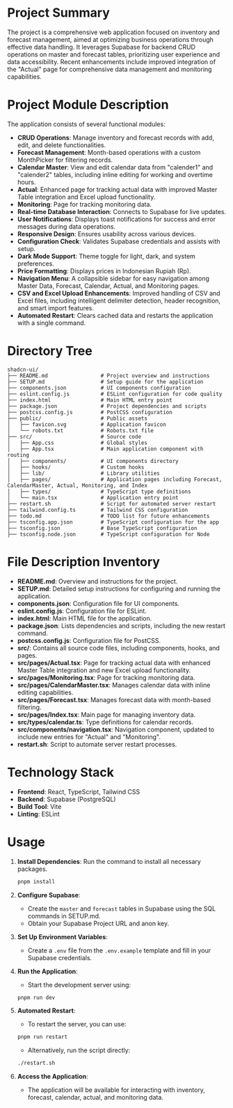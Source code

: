 # Project Summary
The project is a comprehensive web application focused on inventory and forecast management, aimed at optimizing business operations through effective data handling. It leverages Supabase for backend CRUD operations on master and forecast tables, prioritizing user experience and data accessibility. Recent enhancements include improved integration of the "Actual" page for comprehensive data management and monitoring capabilities.

# Project Module Description
The application consists of several functional modules:
- **CRUD Operations**: Manage inventory and forecast records with add, edit, and delete functionalities.
- **Forecast Management**: Month-based operations with a custom MonthPicker for filtering records.
- **Calendar Master**: View and edit calendar data from "calender1" and "calender2" tables, including inline editing for working and overtime hours.
- **Actual**: Enhanced page for tracking actual data with improved Master Table integration and Excel upload functionality.
- **Monitoring**: Page for tracking monitoring data.
- **Real-time Database Interaction**: Connects to Supabase for live updates.
- **User Notifications**: Displays toast notifications for success and error messages during data operations.
- **Responsive Design**: Ensures usability across various devices.
- **Configuration Check**: Validates Supabase credentials and assists with setup.
- **Dark Mode Support**: Theme toggle for light, dark, and system preferences.
- **Price Formatting**: Displays prices in Indonesian Rupiah (Rp).
- **Navigation Menu**: A collapsible sidebar for easy navigation among Master Data, Forecast, Calendar, Actual, and Monitoring pages.
- **CSV and Excel Upload Enhancements**: Improved handling of CSV and Excel files, including intelligent delimiter detection, header recognition, and smart import features.
- **Automated Restart**: Clears cached data and restarts the application with a single command.

# Directory Tree
```
shadcn-ui/
├── README.md                 # Project overview and instructions
├── SETUP.md                  # Setup guide for the application
├── components.json           # UI components configuration
├── eslint.config.js          # ESLint configuration for code quality
├── index.html                # Main HTML entry point
├── package.json              # Project dependencies and scripts
├── postcss.config.js         # PostCSS configuration
├── public/                   # Public assets
│   ├── favicon.svg           # Application favicon
│   └── robots.txt            # Robots.txt file
├── src/                      # Source code
│   ├── App.css               # Global styles
│   ├── App.tsx               # Main application component with routing
│   ├── components/           # UI components directory
│   ├── hooks/                # Custom hooks
│   ├── lib/                  # Library utilities
│   ├── pages/                # Application pages including Forecast, CalendarMaster, Actual, Monitoring, and Index
│   ├── types/                # TypeScript type definitions
│   └── main.tsx              # Application entry point
├── restart.sh                # Script for automated server restart
├── tailwind.config.ts        # Tailwind CSS configuration
├── todo.md                   # TODO list for future enhancements
├── tsconfig.app.json         # TypeScript configuration for the app
├── tsconfig.json             # Base TypeScript configuration
├── tsconfig.node.json        # TypeScript configuration for Node
```

# File Description Inventory
- **README.md**: Overview and instructions for the project.
- **SETUP.md**: Detailed setup instructions for configuring and running the application.
- **components.json**: Configuration file for UI components.
- **eslint.config.js**: Configuration file for ESLint.
- **index.html**: Main HTML file for the application.
- **package.json**: Lists dependencies and scripts, including the new restart command.
- **postcss.config.js**: Configuration file for PostCSS.
- **src/**: Contains all source code files, including components, hooks, and pages.
- **src/pages/Actual.tsx**: Page for tracking actual data with enhanced Master Table integration and new Excel upload functionality.
- **src/pages/Monitoring.tsx**: Page for tracking monitoring data.
- **src/pages/CalendarMaster.tsx**: Manages calendar data with inline editing capabilities.
- **src/pages/Forecast.tsx**: Manages forecast data with month-based filtering.
- **src/pages/Index.tsx**: Main page for managing inventory data.
- **src/types/calendar.ts**: Type definitions for calendar records.
- **src/components/navigation.tsx**: Navigation component, updated to include new entries for "Actual" and "Monitoring".
- **restart.sh**: Script to automate server restart processes.

# Technology Stack
- **Frontend**: React, TypeScript, Tailwind CSS
- **Backend**: Supabase (PostgreSQL)
- **Build Tool**: Vite
- **Linting**: ESLint

# Usage
1. **Install Dependencies**: Run the command to install all necessary packages.
   ```bash
   pnpm install
   ```

2. **Configure Supabase**: 
   - Create the `master` and `forecast` tables in Supabase using the SQL commands in SETUP.md.
   - Obtain your Supabase Project URL and anon key.

3. **Set Up Environment Variables**: 
   - Create a `.env` file from the `.env.example` template and fill in your Supabase credentials.

4. **Run the Application**: 
   - Start the development server using:
   ```bash
   pnpm run dev
   ```

5. **Automated Restart**: 
   - To restart the server, you can use:
   ```bash
   pnpm run restart
   ```
   - Alternatively, run the script directly:
   ```bash
   ./restart.sh
   ```

6. **Access the Application**: 
   - The application will be available for interacting with inventory, forecast, calendar, actual, and monitoring data.
